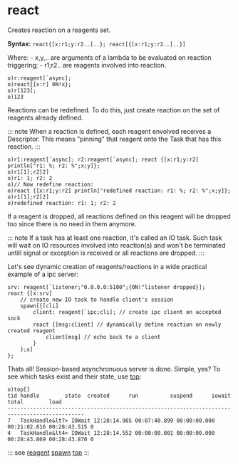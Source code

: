 # react

Creates reaction on a reagents set.

**Syntax:** ```react{[x:r1;y:r2..]..}; react[{[x:r1;y:r2..]..}]```

Where:
    - x,y,.. are arguments of a lambda to be evaluated on reaction triggering;
    - r1;r2.. are reagents involved into reaction.

```o
o)r:reagent[`async];
o)react{[x:r] 0N!x};
o)r[123];
o)123
```

Reactions can be redefined. To do this, just create reaction on the set of reagents already defined.

::: note
When a reaction is defined, each reagent envolved receives a Descriptor. This means "pinning" that reagent onto the Task that has this reaction.
:::

```o
o)r1:reagent[`async]; r2:reagent[`async]; react {[x:r1;y:r2] println["r1: %; r2: %";x;y]};
o)r1[1];r2[2]
o)r1: 1; r2: 2
o)// Now redefine reaction:
o)react {[x:r1;y:r2] println["redefined reaction: r1: %; r2: %";x;y]};
o)r1[1];r2[2]
o)redefined reaction: r1: 1; r2: 2
```

If a reagent is dropped, all reactions defined on this reagent will be dropped too since there is no need in them anymore.

::: note
If a task has at least one reaction, it's called an IO task. Such task will wait on IO resources involved into reaction(s) and won't be terminated untill signal or exception is received or all reactions are dropped.
:::

Let's see dynamic creation of reagents/reactions in a wide practical example of a ipc server:

```o
srv: reagent[`listener;"0.0.0.0:5100";{0N!"listener dropped}];
react {[x:srv]
    // create new IO task to handle client's session
    spawn[{[cli]
        client: reagent[`ipc;cli]; // create ipc client on accepted sock
        react {[msg:client] // dynamically define reaction on newly created reagent
            client[msg] // echo back to a client
        }
    };x]
};
```

Thats all! Session-based asynchronuous server is done. Simple, yes?
To see which tasks exist and their state, use [top](/verbs/concurrency/top.md):

```o
o)top[]
tid handle        state  created      run          suspend      iowait       total        load
----------------------------------------------------------------------------------------------
7   TaskHandle&lt7> IOWait 12:28:14.905 00:07:40.899 00:00:00.000 00:21:02.616 00:28:43.515 0
4   TaskHandle&lt4> IOWait 12:28:14.552 00:00:00.001 00:00:00.000 00:28:43.869 00:28:43.870 0
```

::: see
[reagent](/verbs/other/reagent.md)
[spawn](/verbs/concurrency/spawn.md)
[top](/verbs/concurrency/top.md)
:::

